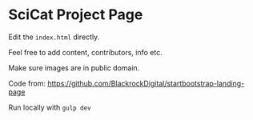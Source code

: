 # SciCat Project Page

Edit the `index.html` directly.

Feel free to add content, contributors, info etc.

Make sure images are in public domain.

Code from: https://github.com/BlackrockDigital/startbootstrap-landing-page

Run locally with `gulp dev`

